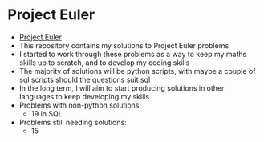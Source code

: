 # Project Euler

* [Project Euler](https://projecteuler.net/)
* This repository contains my solutions to Project Euler problems
* I started to work through these problems as a way to keep my maths skills up to scratch, and to develop my coding skills
* The majority of solutions will be python scripts, with maybe a couple of sql scripts should the questions suit sql
* In the long term, I will aim to start producing solutions in other languages to keep developing my skills
* Problems with non-python solutions:
    - 19 in SQL
* Problems still needing solutions:
    - 15
